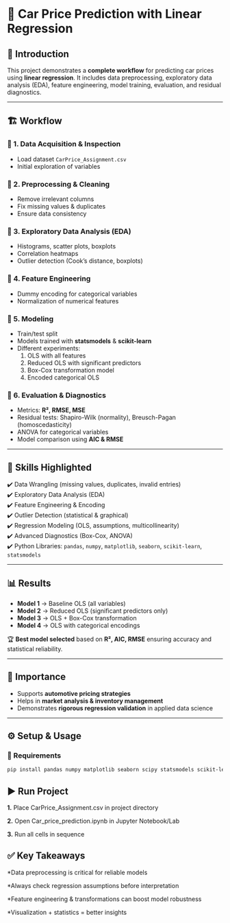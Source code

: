 # 🚗 Car Price Prediction with Linear Regression  

## 📖 Introduction  
This project demonstrates a **complete workflow** for predicting car prices using **linear regression**. It includes data preprocessing, exploratory data analysis (EDA), feature engineering, model training, evaluation, and residual diagnostics.
   

---

## 🏗️ Workflow  

### 🔹 1. Data Acquisition & Inspection  
- Load dataset `CarPrice_Assignment.csv`  
- Initial exploration of variables  

### 🔹 2. Preprocessing & Cleaning  
- Remove irrelevant columns  
- Fix missing values & duplicates  
- Ensure data consistency  

### 🔹 3. Exploratory Data Analysis (EDA)  
- Histograms, scatter plots, boxplots  
- Correlation heatmaps  
- Outlier detection (Cook’s distance, boxplots)  

### 🔹 4. Feature Engineering  
- Dummy encoding for categorical variables  
- Normalization of numerical features  

### 🔹 5. Modeling  
- Train/test split  
- Models trained with **statsmodels** & **scikit-learn**  
- Different experiments:  
  1. OLS with all features  
  2. Reduced OLS with significant predictors  
  3. Box-Cox transformation model  
  4. Encoded categorical OLS  

### 🔹 6. Evaluation & Diagnostics  
- Metrics: **R², RMSE, MSE**  
- Residual tests: Shapiro-Wilk (normality), Breusch-Pagan (homoscedasticity)  
- ANOVA for categorical variables  
- Model comparison using **AIC & RMSE**  

---

## 🎯 Skills Highlighted  

✔️ Data Wrangling (missing values, duplicates, invalid entries)  
✔️ Exploratory Data Analysis (EDA)  
✔️ Feature Engineering & Encoding  
✔️ Outlier Detection (statistical & graphical)  
✔️ Regression Modeling (OLS, assumptions, multicollinearity)  
✔️ Advanced Diagnostics (Box-Cox, ANOVA)  
✔️ Python Libraries: `pandas`, `numpy`, `matplotlib`, `seaborn`, `scikit-learn`, `statsmodels`  

---

## 📊 Results  

- **Model 1** → Baseline OLS (all variables)  
- **Model 2** → Reduced OLS (significant predictors only)  
- **Model 3** → OLS + Box-Cox transformation  
- **Model 4** → OLS with categorical encodings  

🏆 **Best model selected** based on **R², AIC, RMSE** ensuring accuracy and statistical reliability.  

---

## 📌 Importance  

- Supports **automotive pricing strategies**  
- Helps in **market analysis & inventory management**  
- Demonstrates **rigorous regression validation** in applied data science  

---

## ⚙️ Setup & Usage  

### 🔧 Requirements  
```bash
pip install pandas numpy matplotlib seaborn scipy statsmodels scikit-learn
```
## ▶️ Run Project

**1.** Place CarPrice_Assignment.csv in project directory

**2.** Open Car_price_prediction.ipynb in Jupyter Notebook/Lab

**3.** Run all cells in sequence

## ✅ Key Takeaways

*Data preprocessing is critical for reliable models

*Always check regression assumptions before interpretation

*Feature engineering & transformations can boost model robustness

*Visualization + statistics = better insights
